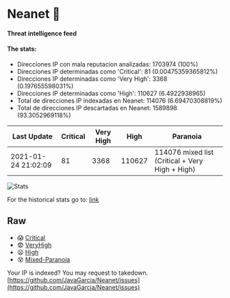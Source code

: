# Neanet :hocho:
#### Threat intelligence feed
#### The stats:

- Direcciones IP con mala reputacion analizadas: 1703974 (100%)
- Direcciones IP determinadas como 'Critical':  81 (0.00475359365812%)
- Direcciones IP determinadas como 'Very High':  3368 (0.197655598031%)
- Direcciones IP determinadas como 'High':  110627 (6.4922938965)
- Total de direcciones IP indexadas en Neanet:  114076 (6.69470308819%)
- Total de direcciones IP descartadas en Neanet:  1589898 (93.3052969118%)

| Last Update | Critical | Very High | High | Paranoia |
| --- | --- | --- | --- | --- |
| 2021-01-24 21:02:09 | 81 | 3368 | 110627 | 114076 mixed list (Critical + Very High + High)|

![Stats](https://docs.google.com/spreadsheets/d/e/2PACX-1vSnaNMIXVabIpDJjufMlzH7poXnshF3mgd8Is1g9ytUEzVsP5my4Trn8f-xkoLLQ38xpL3HtmUexLo6/pubchart?oid=501124687&format=image)

For the historical stats go to: [link](/stats.csv)
## Raw
- :scream: [Critical](https://raw.githubusercontent.com/JavaGarcia/Neanet/master/blacklists/neanet_critical.txt)
- :fearful: [VeryHigh](https://raw.githubusercontent.com/JavaGarcia/Neanet/master/blacklists/neanet_veryHigh.txtt)
- :frowning: [High](https://raw.githubusercontent.com/JavaGarcia/Neanet/master/blacklists/neanet_high.txt)
- :dizzy_face: [Mixed-Paranoia](https://raw.githubusercontent.com/JavaGarcia/Neanet/master/blacklists/neanet_all.txt)


Your IP is indexed? You may request to takedown. [https://github.com/JavaGarcia/Neanet/issues](https://github.com/JavaGarcia/Neanet/issues)


























































































































































































































































































































































































































































































































































































































































































































































































































































































































































































































































































































































































































































































































































































































































































































































































































































































































































































































































































































































































































































































































































































































































































































































































































































































































































































































































































































































































































































































































































































































































































































































































































































































































































































































































































































































































































































































































































































































































































